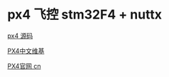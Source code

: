 # px4 飞控 stm32F4 + nuttx

[px4 源码](https://github.com/Ewenwan/Firmware)

[PX4中文维基](https://px4.osdrone.net/)

[PX4官网 cn](http://dev.px4.io/zh/)
